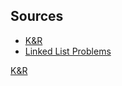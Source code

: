 ## Sources
- [K&R](https://www.amazon.com/Programming-Language-2nd-Brian-Kernighan/dp/0131103628)
- [Linked List Problems](http://cslibrary.stanford.edu/105/)

<a href="https://www.amazon.com/Programming-Language-2nd-Brian-Kernighan/dp/0131103628" target="_blank">K&R</a>

